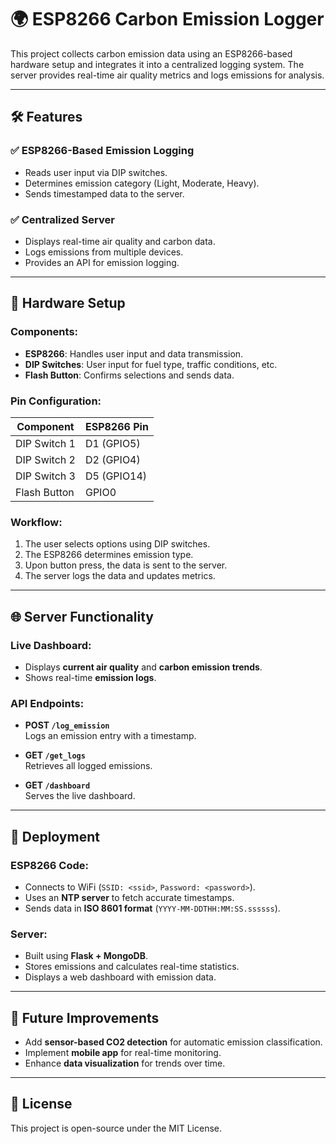 # 🌍 ESP8266 Carbon Emission Logger

This project collects carbon emission data using an ESP8266-based hardware setup and integrates it into a centralized logging system. The server provides real-time air quality metrics and logs emissions for analysis.

---

## 🛠️ Features

### ✅ ESP8266-Based Emission Logging
- Reads user input via DIP switches.
- Determines emission category (Light, Moderate, Heavy).
- Sends timestamped data to the server.

### ✅ Centralized Server
- Displays real-time air quality and carbon data.
- Logs emissions from multiple devices.
- Provides an API for emission logging.

---

## 📡 Hardware Setup

### Components:
- **ESP8266**: Handles user input and data transmission.
- **DIP Switches**: User input for fuel type, traffic conditions, etc.
- **Flash Button**: Confirms selections and sends data.

### Pin Configuration:
| Component  | ESP8266 Pin |
|------------|------------|
| DIP Switch 1 | D1 (GPIO5) |
| DIP Switch 2 | D2 (GPIO4) |
| DIP Switch 3 | D5 (GPIO14) |
| Flash Button | GPIO0 |

### Workflow:
1. The user selects options using DIP switches.
2. The ESP8266 determines emission type.
3. Upon button press, the data is sent to the server.
4. The server logs the data and updates metrics.

---

## 🌐 Server Functionality

### Live Dashboard:
- Displays **current air quality** and **carbon emission trends**.
- Shows real-time **emission logs**.

### API Endpoints:
- **POST `/log_emission`**  
  Logs an emission entry with a timestamp.

- **GET `/get_logs`**  
  Retrieves all logged emissions.

- **GET `/dashboard`**  
  Serves the live dashboard.

---

## 🚀 Deployment

### ESP8266 Code:
- Connects to WiFi (`SSID: <ssid>`, `Password: <password>`).
- Uses an **NTP server** to fetch accurate timestamps.
- Sends data in **ISO 8601 format** (`YYYY-MM-DDTHH:MM:SS.ssssss`).

### Server:
- Built using **Flask + MongoDB**.
- Stores emissions and calculates real-time statistics.
- Displays a web dashboard with emission data.

---

## 🔧 Future Improvements
- Add **sensor-based CO2 detection** for automatic emission classification.
- Implement **mobile app** for real-time monitoring.
- Enhance **data visualization** for trends over time.

---

## 📜 License
This project is open-source under the MIT License.

